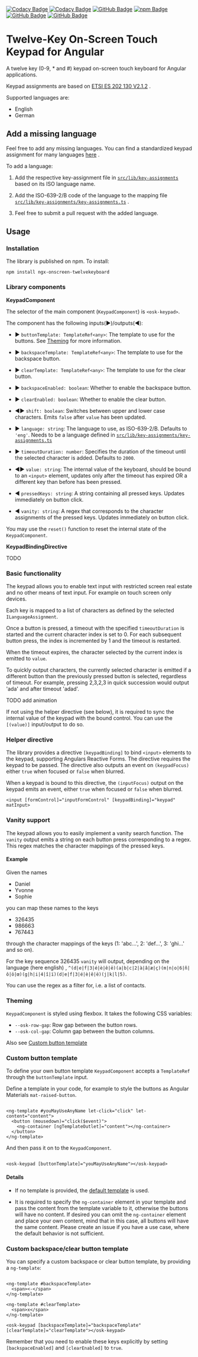 [![Codacy Badge](https://app.codacy.com/project/badge/Grade/8edee4d60e144332b26db59ab0feb1b3)](https://www.codacy.com/gh/dhoeppe/ngx-onscreen-twelvekeyboard/dashboard?utm_source=github.com&amp;utm_medium=referral&amp;utm_content=dhoeppe/ngx-onscreen-twelvekeyboard&amp;utm_campaign=Badge_Grade)
[![Codacy Badge](https://app.codacy.com/project/badge/Coverage/8edee4d60e144332b26db59ab0feb1b3)](https://www.codacy.com/gh/dhoeppe/ngx-onscreen-twelvekeyboard/dashboard?utm_source=github.com&utm_medium=referral&utm_content=dhoeppe/ngx-onscreen-twelvekeyboard&utm_campaign=Badge_Coverage)
[![GitHub Badge](https://img.shields.io/github/workflow/status/dhoeppe/ngx-onscreen-twelvekeyboard/Publish%20new%20release)](https://github.com/dhoeppe/ngx-onscreen-twelvekeyboard/actions/workflows/npm-publish.yml)
[![npm Badge](https://img.shields.io/npm/dw/ngx-onscreen-twelvekeyboard)](https://www.npmjs.com/package/ngx-onscreen-twelvekeyboard)
[![GitHub Badge](https://img.shields.io/github/license/dhoeppe/ngx-onscreen-twelvekeyboard)](https://github.com/dhoeppe/ngx-onscreen-twelvekeyboard/blob/main/LICENSE)
[![GitHub Badge](https://img.shields.io/github/v/tag/dhoeppe/ngx-onscreen-twelvekeyboard)](https://github.com/dhoeppe/ngx-onscreen-twelvekeyboard/releases)

# Twelve-Key On-Screen Touch Keypad for Angular

A twelve key (0-9, * and #) keypad on-screen touch keyboard for Angular applications.

Keypad assignments are based
on [ETSI ES 202 130 V2.1.2](https://www.etsi.org/deliver/etsi_es/202100_202199/202130/02.01.02_60/es_202130v020102p.pdf)
.

Supported languages are:

- English
- German

## Add a missing language

Feel free to add any missing languages. You can find a standardized keypad assignment for many
languages [here](https://www.etsi.org/deliver/etsi_es/202100_202199/202130/02.01.02_60/es_202130v020102p.pdf)
.

To add a language:

1.  Add the respective key-assignment file
    in [`src/lib/key-assignments`](projects/ngx-onscreen-twelvekeyboard/src/lib/key-assignments)
    based on its ISO language name.

2.  Add the ISO-639-2/B code of the language to the mapping
    file [`src/lib/key-assignments/key-assignments.ts`](projects/ngx-onscreen-twelvekeyboard/src/lib/key-assignments/key-assignments.ts)
    .

3.  Feel free to submit a pull request with the added language.

## Usage

### Installation

The library is published on npm. To install:

```shell
npm install ngx-onscreen-twelvekeyboard
```

### Library components

**KeypadComponent**

The selector of the main component (`KeypadComponent`) is `<osk-keypad>`.

The component has the following inputs(:arrow_forward:)/outputs(:arrow_backward:):

- :arrow_forward: `buttonTemplate: TemplateRef<any>`: The template to use for the buttons.
    See [Theming](#theming) for more information.

- :arrow_forward: `backspaceTemplate: TemplateRef<any>`: The template to use for the backspace
    button.

- :arrow_forward: `clearTemplate: TemplateRef<any>`: The template to use for the clear button.

- :arrow_forward: `backspaceEnabled: boolean`: Whether to enable the backspace button.

- :arrow_forward: `clearEnabled: boolean`: Whether to enable the clear button.

- :arrow_backward::arrow_forward: `shift: boolean`: Switches between upper and lower case
    characters. Emits `false` after `value` has been updated.

- :arrow_forward: `language: string`: The language to use, as ISO-639-2/B. Defaults to `'eng'`.
    Needs to be a language defined
    in [`src/lib/key-assignments/key-assignments.ts`](projects/ngx-onscreen-twelvekeyboard/src/lib/key-assignments/key-assignments.ts)

- :arrow_forward: `timeoutDuration: number`: Specifies the duration of the timeout until the
    selected character is added. Defaults to `2000`.

- :arrow_backward::arrow_forward: `value: string`: The internal value of the keyboard, should be
    bound to an `<input>` element, updates only after the timeout has expired OR a different key
    than before has been pressed.

- :arrow_backward: `pressedKeys: string`: A string containing all pressed keys. Updates
    immediately on button click.

- :arrow_backward: `vanity: string`: A regex that corresponds to the character assignments of the
    pressed keys. Updates immediately on button click.

You may use the `reset()` function to reset the internal state of the `KeypadComponent`.

**KeypadBindingDirective**

TODO

### Basic functionality

The keypad allows you to enable text input with restricted screen real estate and no other means of
text input. For example on touch screen only devices.

Each key is mapped to a list of characters as defined by the selected `ILanguageAssignment`.

Once a button is pressed, a timeout with the specified `timeoutDuration` is started and the current
character index is set to 0. For each subsequent button press, the index is incremented by 1 and the
timeout is restarted.

When the timeout expires, the character selected by the current index is emitted to `value`.

To quickly output characters, the currently selected character is emitted if a different button than
the previously pressed button is selected, regardless of timeout. For example, pressing 2,3,2,3 in
quick succession would output 'ada' and after timeout 'adad'.

TODO add animation

If not using the helper directive (see below), it is required to sync the internal value of the
keypad with the bound control. You can use the `[(value)]` input/output to do so.

### Helper directive

The library provides a directive `[keypadBinding]` to bind `<input>` elements to the keypad,
supporting Angulars Reactive Forms. The directive requires the keypad to be passed. The directive
also outputs an event on `(keypadFocus)` either `true` when focused or `false` when blurred.

When a keypad is bound to this directive, the `(inputFocus)` output on the keypad emits an event,
either `true` when focused or `false` when blurred.

```angular2html
<input [formControl]="inputFormControl" [keypadBinding]="keypad" matInput>
```

### Vanity support

The keypad allows you to easily implement a vanity search function. The `vanity` output emits a
string on each button press corresponding to a regex. This regex matches the character mappings of
the pressed keys.

#### Example

Given the names

- Daniel
- Yvonne
- Sophie

you can map these names to the keys

- 326435
- 986663
- 767443

through the character mappings of the keys (1: 'abc...', 2: 'def...', 3: 'ghi...' and so on).

For the key sequence 326435 `vanity` will output, depending on the language (here english)
, `^(d|e|f|3|é|è|ê|ë)(a|b|c|2|à|â|æ|ç)(m|n|o|6|ñ|ô|ö|œ)(g|h|i|4|î|ï)(d|e|f|3|é|è|ê|ë)(j|k|l|5)`.

You can use the regex as a filter for, i.e. a list of contacts.

### Theming <a name="theming"></a>

`KeypadComponent` is styled using flexbox. It takes the following CSS variables:

- `--osk-row-gap`: Row gap between the button rows.
- `--osk-col-gap`: Column gap between the button columns.

Also see [Custom button template](#button-template)

### Custom button template <a name="button-template"></a>

To define your own button template `KeypadComponent` accepts a `TemplateRef` through
the `buttonTemplate` input.

Define a template in your code, for example to style the buttons as Angular
Materials `mat-raised-button`.

```angular2html

<ng-template #youMayUseAnyName let-click="click" let-content="content">
  <button (mousedown)="click($event)">
    <ng-container [ngTemplateOutlet]="content"></ng-container>
  </button>
</ng-template>
```

And then pass it on to the `KeypadComponent`.

```angular2html

<osk-keypad [buttonTemplate]="youMayUseAnyName"></osk-keypad>
```

#### Details

-   If no template is provided,
    the [default template](projects/ngx-onscreen-twelvekeyboard/src/lib/keypad/keypad.component.html)
    is used.

-   It is required to specify the `ng-container` element in your template and pass the content from
    the template variable to it, otherwise the buttons will have no content. If desired you can omit
    the `ng-container` element and place your own content, mind that in this case, all buttons will
    have the same content. Please create an issue if you have a use case, where the default behavior
    is not sufficient.

### Custom backspace/clear button template

You can specify a custom backspace or clear button template, by providing a `ng-template`:

```angular2html

<ng-template #backspaceTemplate>
  <span><-</span>
</ng-template>

<ng-template #clearTemplate>
  <span>x</span>
</ng-template>

<osk-keypad [backspaceTemplate]="backspaceTemplate" [clearTemplate]="clearTemplate"></osk-keypad>
```

Remember that you need to enable these keys explicitly by setting `[backspaceEnabled]`
and `[clearEnabled]` to `true`.
